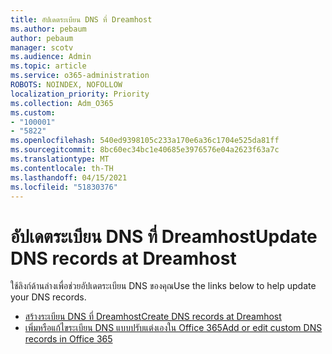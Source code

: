 ```yaml
---
title: อัปเดตระเบียน DNS ที่ Dreamhost
ms.author: pebaum
author: pebaum
manager: scotv
ms.audience: Admin
ms.topic: article
ms.service: o365-administration
ROBOTS: NOINDEX, NOFOLLOW
localization_priority: Priority
ms.collection: Adm_O365
ms.custom:
- "100001"
- "5822"
ms.openlocfilehash: 540ed9398105c233a170e6a36c1704e525da81ff
ms.sourcegitcommit: 8bc60ec34bc1e40685e3976576e04a2623f63a7c
ms.translationtype: MT
ms.contentlocale: th-TH
ms.lasthandoff: 04/15/2021
ms.locfileid: "51830376"
---
```

# <a name="update-dns-records-at-dreamhost"></a><span data-ttu-id="b5d59-102">อัปเดตระเบียน DNS ที่ Dreamhost</span><span class="sxs-lookup"><span data-stu-id="b5d59-102">Update DNS records at Dreamhost</span></span>

<span data-ttu-id="b5d59-103">ใช้ลิงก์ด้านล่างเพื่อช่วยอัปเดตระเบียน DNS ของคุณ</span><span class="sxs-lookup"><span data-stu-id="b5d59-103">Use the links below to help update your DNS records.</span></span>

- [<span data-ttu-id="b5d59-104">สร้างระเบียน DNS ที่ Dreamhost</span><span class="sxs-lookup"><span data-stu-id="b5d59-104">Create DNS records at Dreamhost</span></span>](https://docs.microsoft.com/microsoft-365/admin/dns/create-dns-records-at-dreamhost?view=o365-worldwide)
- [<span data-ttu-id="b5d59-105">เพิ่มหรือแก้ไขระเบียน DNS แบบปรับแต่งเองใน Office 365</span><span class="sxs-lookup"><span data-stu-id="b5d59-105">Add or edit custom DNS records in Office 365</span></span>](https://docs.microsoft.com/microsoft-365/admin/setup/add-domain#add-or-edit-custom-dns-records)